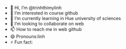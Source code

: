 - 👋 Hi, I’m @trinhthimylinh
- 👀 I’m interested in course github
- 🌱 I’m currently learning in Hue university of sciences
- 💞️ I’m looking to collaborate on web
- 📫 How to reach me in web github
- 😄 Pronouns:linh
- ⚡ Fun fact: 

<!---
trinhthimylinh/trinhthimylinh is a ✨ special ✨ repository because its `README.md` (this file) appears on your GitHub profile.
You can click the Preview link to take a look at your changes.
--->
